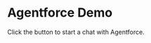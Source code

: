 <html lang="en">
<head>
  <meta charset="UTF-8">
  <meta name="viewport" content="width=device-width, initial-scale=1.0">
  <title>Agentforce Demo</title>
</head>
<body>
  <h1>Agentforce Demo</h1>

  <!-- Embedded Messaging Snippet -->

  <script type='text/javascript'>
	function initEmbeddedMessaging() {
		try {
			embeddedservice_bootstrap.settings.language = 'en_US'; // For example, enter 'en' or 'en-US'

			embeddedservice_bootstrap.init(
				'00DKa00000LmGlJ',
				'SDO_Messaging_for_Web',
				'https://at1758534664298.my.site.com/ESWSDOMessagingforWeb1758541033355',
				{
					scrt2URL: 'https://at1758534664298.my.salesforce-scrt.com'
				}
			);
		} catch (err) {
			console.error('Error loading Embedded Messaging: ', err);
		}
	};
</script>
<script type='text/javascript' src='https://at1758534664298.my.site.com/ESWSDOMessagingforWeb1758541033355/assets/js/bootstrap.min.js' onload='initEmbeddedMessaging()'></script>

  <!--
  <script type='text/javascript'>
    function initEmbeddedMessaging() {
      try {
        embeddedservice_bootstrap.settings.language = 'en_US'; // Language

        embeddedservice_bootstrap.init(
          '00DgK000008l5fZ',  // Org ID
          'Messaging_Channel_for_External_Website', // Deployment name
          'https://orgfarm-de8616b37d-dev-ed.develop.my.site.com/ESWMessagingChannelfor1759308457540',
          {
            scrt2URL: 'https://orgfarm-de8616b37d-dev-ed.develop.my.salesforce-scrt.com'
          }
        );
      } catch (err) {
        console.error('Error loading Embedded Messaging: ', err);
      }
    };
  </script>
  <script type='text/javascript' 
          src='https://orgfarm-de8616b37d-dev-ed.develop.my.site.com/ESWMessagingChannelfor1759308457540/assets/js/bootstrap.min.js' 
          onload='initEmbeddedMessaging()'></script>
-->
  <!-- Optional: message explaining -->
  <p>Click the button to start a chat with Agentforce.</p>

</body>
</html>
